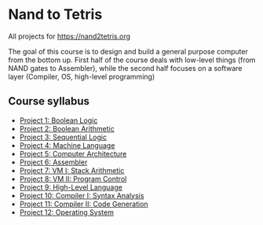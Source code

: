 # Nand to Tetris

All projects for https://nand2tetris.org

The goal of this course is to design and build a general purpose computer
from the bottom up. First half of the course deals with low-level things (from NAND gates to Assembler),
while the second half focuses on a software layer (Compiler, OS, high-level programming)

## Course syllabus
- [Project 1: Boolean Logic](projects/01)
- [Project 2: Boolean Arithmetic](projects/02)
- [Project 3: Sequential Logic](projects/03)
- [Project 4: Machine Language](projects/04)
- [Project 5: Computer Architecture](projects/05)
- [Project 6: Assembler](projects/06)
- [Project 7: VM I: Stack Arithmetic](projects/07)
- [Project 8: VM II: Program Control](projects/08)
- [Project 9: High-Level Language](projects/09)
- [Project 10: Compiler I: Syntax Analysis](projects/10)
- [Project 11: Compiler II: Code Generation](projects/11)
- [Project 12: Operating System](projects/12)

